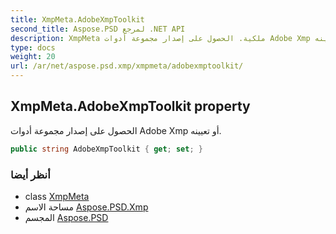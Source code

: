 ```yaml
---
title: XmpMeta.AdobeXmpToolkit
second_title: Aspose.PSD لمرجع .NET API
description: XmpMeta ملكية. الحصول على إصدار مجموعة أدوات Adobe Xmp أو تعيينه.
type: docs
weight: 20
url: /ar/net/aspose.psd.xmp/xmpmeta/adobexmptoolkit/
---
```

## XmpMeta.AdobeXmpToolkit property

الحصول على إصدار مجموعة أدوات Adobe Xmp أو تعيينه.

```csharp
public string AdobeXmpToolkit { get; set; }
```

### أنظر أيضا

* class [XmpMeta](../)
* مساحة الاسم [Aspose.PSD.Xmp](../../xmpmeta/)
* المجسم [Aspose.PSD](../../../)


